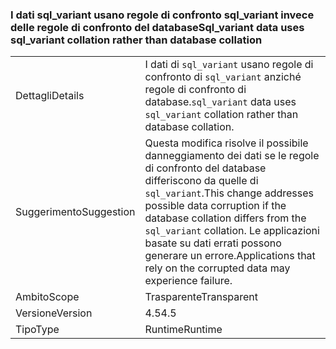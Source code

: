 ### <a name="sqlvariant-data-uses-sqlvariant-collation-rather-than-database-collation"></a><span data-ttu-id="522e7-101">I dati sql_variant usano regole di confronto sql_variant invece delle regole di confronto del database</span><span class="sxs-lookup"><span data-stu-id="522e7-101">Sql_variant data uses sql_variant collation rather than database collation</span></span>

|   |   |
|---|---|
|<span data-ttu-id="522e7-102">Dettagli</span><span class="sxs-lookup"><span data-stu-id="522e7-102">Details</span></span>|<span data-ttu-id="522e7-103">I dati di <code>sql_variant</code> usano regole di confronto di <code>sql_variant</code> anziché regole di confronto di database.</span><span class="sxs-lookup"><span data-stu-id="522e7-103"><code>sql_variant</code> data uses <code>sql_variant</code> collation rather than database collation.</span></span>|
|<span data-ttu-id="522e7-104">Suggerimento</span><span class="sxs-lookup"><span data-stu-id="522e7-104">Suggestion</span></span>|<span data-ttu-id="522e7-105">Questa modifica risolve il possibile danneggiamento dei dati se le regole di confronto del database differiscono da quelle di <code>sql_variant</code>.</span><span class="sxs-lookup"><span data-stu-id="522e7-105">This change addresses possible data corruption if the database collation differs from the <code>sql_variant</code> collation.</span></span> <span data-ttu-id="522e7-106">Le applicazioni basate su dati errati possono generare un errore.</span><span class="sxs-lookup"><span data-stu-id="522e7-106">Applications that rely on the corrupted data may experience failure.</span></span>|
|<span data-ttu-id="522e7-107">Ambito</span><span class="sxs-lookup"><span data-stu-id="522e7-107">Scope</span></span>|<span data-ttu-id="522e7-108">Trasparente</span><span class="sxs-lookup"><span data-stu-id="522e7-108">Transparent</span></span>|
|<span data-ttu-id="522e7-109">Versione</span><span class="sxs-lookup"><span data-stu-id="522e7-109">Version</span></span>|<span data-ttu-id="522e7-110">4.5</span><span class="sxs-lookup"><span data-stu-id="522e7-110">4.5</span></span>|
|<span data-ttu-id="522e7-111">Tipo</span><span class="sxs-lookup"><span data-stu-id="522e7-111">Type</span></span>|<span data-ttu-id="522e7-112">Runtime</span><span class="sxs-lookup"><span data-stu-id="522e7-112">Runtime</span></span>|

